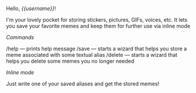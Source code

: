 Hello, *{{username}}*!

I'm your lovely pocket for storing stickers, pictures, GIFs, voices, etc. It lets you save your favorite memes and keep
them for further use via inline mode

*Commands*

/help — prints help message
/save — starts a wizard that helps you store a meme associated with some textual alias
/delete — starts a wizard that helps you delete some memes you no longer needed

*Inline mode*

Just write one of your saved aliases and get the stored memes!
